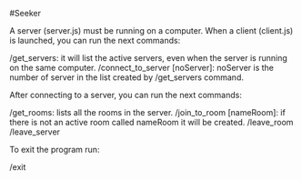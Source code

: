 #Seeker

A server (server.js) must be running on a computer. When a client (client.js) is launched, you can run the next commands:

/get_servers: it will list the active servers, even when the server is running on the same computer.
/connect_to_server [noServer]: noServer is the number of server in the list created by /get_servers command.

After connecting to a server, you can run the next commands:

/get_rooms: lists all the rooms in the server.
/join_to_room [nameRoom]: if there is not an active room called nameRoom it will be created.
/leave_room
/leave_server

To exit the program run:

/exit
